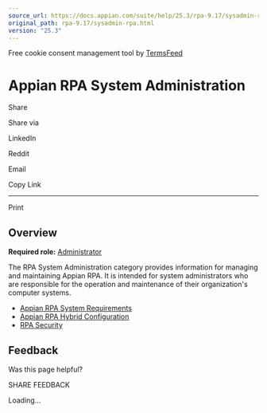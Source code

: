 ```yaml
---
source_url: https://docs.appian.com/suite/help/25.3/rpa-9.17/sysadmin-rpa.html
original_path: rpa-9.17/sysadmin-rpa.html
version: "25.3"
---
```


Free cookie consent management tool by [TermsFeed](https://www.termsfeed.com/)

# Appian RPA System Administration

Share

Share via

LinkedIn

Reddit

Email

Copy Link

* * *

Print

## Overview

**Required role:** [Administrator](learn-user-settings.html#rpa-roles)

The RPA System Administration category provides information for managing and maintaining Appian RPA. It is intended for system administrators who are responsible for the operation and maintenance of their organization's computer systems.

-   [Appian RPA System Requirements](rpa-system-requirements.html)
-   [Appian RPA Hybrid Configuration](hybrid-configuration.html)
-   [RPA Security](security-rpa.html)

## Feedback

Was this page helpful?

SHARE FEEDBACK

Loading...